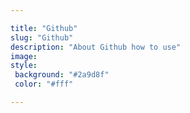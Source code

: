 ```yaml
---

title: "Github"
slug: "Github"
description: "About Github how to use"
image: 
style:
 background: "#2a9d8f"
 color: "#fff"

---
```

